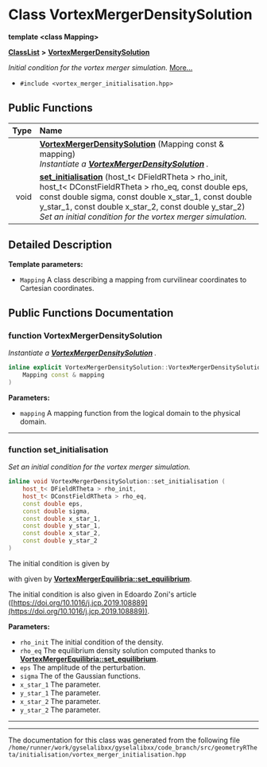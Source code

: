 

# Class VortexMergerDensitySolution

**template &lt;class Mapping&gt;**



[**ClassList**](annotated.md) **>** [**VortexMergerDensitySolution**](classVortexMergerDensitySolution.md)



_Initial condition for the vortex merger simulation._ [More...](#detailed-description)

* `#include <vortex_merger_initialisation.hpp>`





































## Public Functions

| Type | Name |
| ---: | :--- |
|   | [**VortexMergerDensitySolution**](#function-vortexmergerdensitysolution) (Mapping const & mapping) <br>_Instantiate a_ [_**VortexMergerDensitySolution**_](classVortexMergerDensitySolution.md) _._ |
|  void | [**set\_initialisation**](#function-set_initialisation) (host\_t&lt; DFieldRTheta &gt; rho\_init, host\_t&lt; DConstFieldRTheta &gt; rho\_eq, const double eps, const double sigma, const double x\_star\_1, const double y\_star\_1, const double x\_star\_2, const double y\_star\_2) <br>_Set an initial condition for the vortex merger simulation._  |




























## Detailed Description




**Template parameters:**


* `Mapping` A class describing a mapping from curvilinear coordinates to Cartesian coordinates. 




    
## Public Functions Documentation




### function VortexMergerDensitySolution 

_Instantiate a_ [_**VortexMergerDensitySolution**_](classVortexMergerDensitySolution.md) _._
```C++
inline explicit VortexMergerDensitySolution::VortexMergerDensitySolution (
    Mapping const & mapping
) 
```





**Parameters:**


* `mapping` A mapping function from the logical domain to the physical domain. 




        

<hr>



### function set\_initialisation 

_Set an initial condition for the vortex merger simulation._ 
```C++
inline void VortexMergerDensitySolution::set_initialisation (
    host_t< DFieldRTheta > rho_init,
    host_t< DConstFieldRTheta > rho_eq,
    const double eps,
    const double sigma,
    const double x_star_1,
    const double y_star_1,
    const double x_star_2,
    const double y_star_2
) 
```



The initial condition is given by  


with  given by [**VortexMergerEquilibria::set\_equilibrium**](classVortexMergerEquilibria.md#function-set_equilibrium).


The initial condition is also given in Edoardo Zoni's article ([https://doi.org/10.1016/j.jcp.2019.108889](https://doi.org/10.1016/j.jcp.2019.108889)).




**Parameters:**


* `rho_init` The initial condition of the density. 
* `rho_eq` The equilibrium density solution computed thanks to [**VortexMergerEquilibria::set\_equilibrium**](classVortexMergerEquilibria.md#function-set_equilibrium). 
* `eps` The  amplitude of the perturbation. 
* `sigma` The  of the Gaussian functions. 
* `x_star_1` The  parameter. 
* `y_star_1` The  parameter. 
* `x_star_2` The  parameter. 
* `y_star_2` The  parameter. 




        

<hr>

------------------------------
The documentation for this class was generated from the following file `/home/runner/work/gyselalibxx/gyselalibxx/code_branch/src/geometryRTheta/initialisation/vortex_merger_initialisation.hpp`


